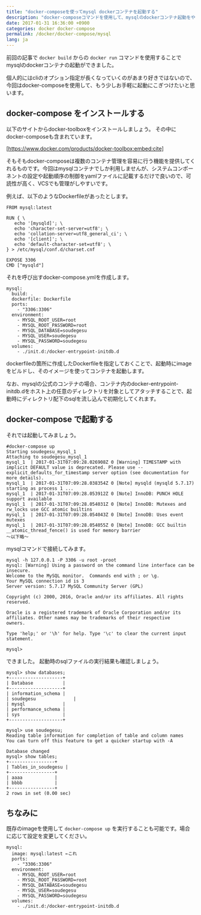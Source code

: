 ```yaml
---
title: "docker-composeを使ってmysql dockerコンテナを起動する"
description: "docker-composeコマンドを使用して、mysqlのdockerコンテナ起動をやってみます。"
date: 2017-01-31 16:36:00 +0900
categories: docker docker-compose
permalink: /docker/docker-compose/mysql
lang: ja
---
```


前回の記事で `docker build` からの `docker run` コマンドを使用することでmysqlのdockerコンテナの起動ができました。

個人的にはcliのオプション指定が長くなっていくのがあまり好きではないので、今回はdocker-composeを使用して、もう少しお手軽に起動にこぎつけたいと思います。

## docker-compose をインストールする
以下のサイトからdocker-toolboxをインストールしましょう。
その中にdocker-composeも含まれています。

[https://www.docker.com/products/docker-toolbox:embed:cite]

そもそもdocker-composeは複数のコンテナ管理を容易に行う機能を提供してくれるものです。今回はmysqlコンテナでしか利用しませんが、システムコンポーネントの設定や起動順序の制御をyamlファイルに記載するだけで良いので、可読性が高く、VCSでも管理がしやすいです。

例えば、以下のようなDockerfileがあったとします。

```
FROM mysql:latest

RUN { \
   echo '[mysqld]'; \
   echo 'character-set-server=utf8'; \
   echo 'collation-server=utf8_general_ci'; \
   echo '[client]'; \
   echo 'default-character-set=utf8'; \
} > /etc/mysql/conf.d/charset.cnf

EXPOSE 3306
CMD ["mysqld"]
```

それを呼び出すdocker-compose.ymlを作成します。

```
mysql:
  build: .
  dockerfile: Dockerfile
  ports:
    - "3306:3306"
  environment:
    - MYSQL_ROOT_USER=root
    - MYSQL_ROOT_PASSWORD=root
    - MYSQL_DATABASE=soudegesu
    - MYSQL_USER=soudegesu
    - MYSQL_PASSWORD=soudegesu
  volumes:
    - ./init.d:/docker-entrypoint-initdb.d
```

dockerfileの箇所に作成したDockerfileを指定しておくことで、起動時にimageをビルドし、そのイメージを使ってコンテナを起動します。

なお、mysqlの公式のコンテナの場合、コンテナ内のdocker-entrypoint-initdb.dをホスト上の任意のディレクトリを対象としてアタッチすることで、起動時にディレクトリ配下のsqlを流し込んで初期化してくれます。

## docker-compose で起動する
それでは起動してみましょう。

```
#docker-compose up                                                                                                                                                
Starting soudegesu_mysql_1
Attaching to soudegesu_mysql_1
mysql_1  | 2017-01-31T07:09:28.026908Z 0 [Warning] TIMESTAMP with implicit DEFAULT value is deprecated. Please use --explicit_defaults_for_timestamp server option (see documentation for more details).
mysql_1  | 2017-01-31T07:09:28.038354Z 0 [Note] mysqld (mysqld 5.7.17) starting as process 1 ...
mysql_1  | 2017-01-31T07:09:28.053912Z 0 [Note] InnoDB: PUNCH HOLE support available
mysql_1  | 2017-01-31T07:09:28.054031Z 0 [Note] InnoDB: Mutexes and rw_locks use GCC atomic builtins
mysql_1  | 2017-01-31T07:09:28.054043Z 0 [Note] InnoDB: Uses event mutexes
mysql_1  | 2017-01-31T07:09:28.054055Z 0 [Note] InnoDB: GCC builtin __atomic_thread_fence() is used for memory barrier
〜以下略〜
```

mysqlコマンドで接続してみます。

```
mysql -h 127.0.0.1 -P 3306 -u root -proot
mysql: [Warning] Using a password on the command line interface can be insecure.
Welcome to the MySQL monitor.  Commands end with ; or \g.
Your MySQL connection id is 3
Server version: 5.7.17 MySQL Community Server (GPL)

Copyright (c) 2000, 2016, Oracle and/or its affiliates. All rights reserved.

Oracle is a registered trademark of Oracle Corporation and/or its
affiliates. Other names may be trademarks of their respective
owners.

Type 'help;' or '\h' for help. Type '\c' to clear the current input statement.

mysql>

```

できました。
起動時のsqlファイルの実行結果も確認しましょう。

```
mysql> show databases;
+--------------------+
| Database           |
+--------------------+
| information_schema |
| soudegesu              |
| mysql              |
| performance_schema |
| sys                |
+--------------------+
```


```
mysql> use soudegesu;
Reading table information for completion of table and column names
You can turn off this feature to get a quicker startup with -A

Database changed
mysql> show tables;
+-----------------+
| Tables_in_soudegesu |
+-----------------+
| aaaa            |
| bbbb            |
+-----------------+
2 rows in set (0.00 sec)

```

## ちなみに
既存のimageを使用して `docker-compose up` を実行することも可能です。場合に応じて設定を変更してください。

```
mysql:
  image: mysql:latest ←これ
  ports:
    - "3306:3306"
  environment:
    - MYSQL_ROOT_USER=root
    - MYSQL_ROOT_PASSWORD=root
    - MYSQL_DATABASE=soudegesu
    - MYSQL_USER=soudegesu
    - MYSQL_PASSWORD=soudegesu
  volumes:
    - ./init.d:/docker-entrypoint-initdb.d
```
